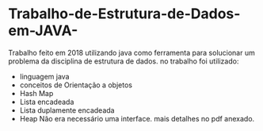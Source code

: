 # Trabalho-de-Estrutura-de-Dados-em-JAVA-
Trabalho feito em 2018 utilizando java como ferramenta para solucionar um problema da disciplina de estrutura de dados.
no trabalho foi utilizado:
* linguagem java
* conceitos de Orientação a objetos
* Hash Map
* Lista encadeada
* Lista duplamente encadeada
* Heap 
Não era necessário uma interface.
mais detalhes no pdf anexado.
